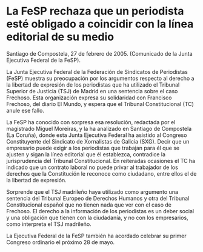 # La FeSP rechaza que un periodista esté obligado a coincidir con la línea editorial de su medio

Santiago de Compostela, 27 de febrero de 2005. (Comunicado de la Junta Ejecutiva Federal de la FeSP).

La Junta Ejecutiva Federal de la Federación de Sindicatos de Periodistas (FeSP) muestra su preocupación por los argumentos respecto al derecho a la libertad de expresión de los periodistas que ha utilizado el Tribunal Superior de Justicia (TSJ) de Madrid en una sentencia sobre el caso Frechoso. Esta organización expresa su solidaridad con Francisco Frechoso, del diario El Mundo, y espera que el Tribunal Constitucional (TC) anule ese fallo.

La FeSP ha conocido con sorpresa esa resolución, redactada por el magistrado Miguel Moreiras, y la ha analizado en Santiago de Compostela (La Coruña), donde esta Junta Ejecutiva Federal ha asistido al Congreso Constituyente del Sindicato de Xornalistas de Galicia (SXG). Decir que un empresario puede exigir a los periodistas que trabajan para él que se ajusten y sigan la línea editorial que él establezca, contradice la jurisprudencia del Tribunal Constitucional. En reiteradas ocasiones el TC ha indicado que un contrato laboral no puede privar al trabajador de los derechos que la Constitución le reconoce como ciudadano, entre ellos el de la libertad de expresión.

Sorprende que el TSJ madrileño haya utilizado como argumento una sentencia del Tribunal Europeo de Derechos Humanos y otra del Tribunal Constitucional español que no tienen nada que ver con el caso de Frechoso. El derecho a la información de los periodistas es un deber social y una obligación que tienen con la ciudadanía, y no con los empresarios, como interpreta el TSJ madrileño.

La Ejecutiva Federal de la FeSP también ha acordado celebrar su primer Congreso ordinario el próximo 28 de mayo.
